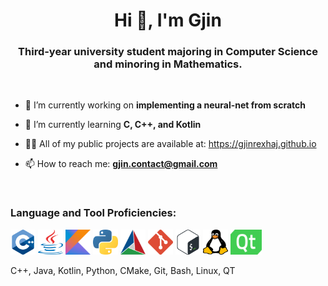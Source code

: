 <h1 align="center">Hi 👋, I'm Gjin</h1>
<h3 align="center">Third-year university student majoring in Computer Science and minoring in Mathematics.</h3>
<br />


- 🔭 I’m currently working on **implementing a neural-net from scratch**

- 🌱 I’m currently learning **C, C++, and Kotlin**

- 🧑‍💻 All of my public projects are available at: https://gjinrexhaj.github.io

- 📫 How to reach me: **gjin.contact@gmail.com**

<p align="left">
</p>

<br />
<h3 align="left">Language and Tool Proficiencies:</h3>
<p align="left"> <img src="Images/c++.png" alt="C++" width="40" height="40"/>
                 <img src="Images/java.png" alt="Java" width="40" height="40"/>
                 <img src="Images/kotlin.png" alt="Kotlin" width="40" height="40"/>
                 <img src="Images/python.png" alt="Python" width="40" height="40"/>
                 <img src="Images/cmake.png" alt="CMake" width="40" height="40"/>
                 <img src="Images/git.png" alt="Git" width="40" height="40"/>
                 <img src="Images/bash.png" alt="Bash" width="40" height="40"/>
                 <img src="Images/linux.png" alt="Linux" width="40" height="40"/>
                 <img src="Images/qt.png" alt="QT" width="50" height="40"/>
</p>

C++, Java, Kotlin, Python, CMake, Git, Bash, Linux, QT
